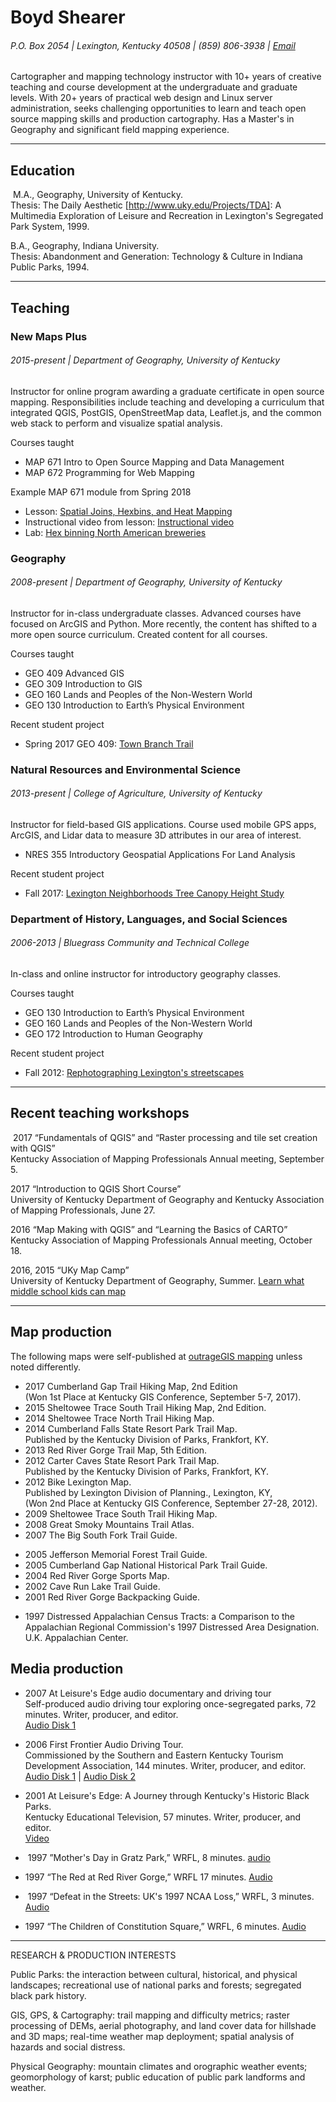 # Boyd Shearer

###### P.O. Box 2054 | Lexington, Kentucky 40508 | (859) 806-3938 | [Email](https://outrageGIS.com/trails/contact)

Cartographer and mapping technology instructor with 10+ years of creative teaching and course development at the undergraduate and graduate levels. With 20+ years of practical web design and Linux server administration, seeks challenging opportunities to learn and teach open source mapping skills and production cartography. Has a Master's in Geography and significant field mapping experience.
<hr>

## Education

 M.A., Geography, University of Kentucky. <br>Thesis: The Daily Aesthetic [http://www.uky.edu/Projects/TDA]: A Multimedia Exploration of Leisure and Recreation in Lexington's Segregated Park System, 1999.

B.A., Geography, Indiana University. <br>Thesis: Abandonment and Generation: Technology & Culture in Indiana Public Parks, 1994.

<hr>

## Teaching

### New Maps Plus
###### 2015-present | Department of Geography, University of Kentucky
Instructor for online program awarding a graduate certificate in open source mapping. Responsibilities include teaching and developing a curriculum that integrated QGIS, PostGIS, OpenStreetMap data, Leaflet.js, and the common web stack to perform and visualize spatial analysis.

Courses taught
* MAP 671 Intro to Open Source Mapping and Data Management
* MAP 672 Programming for Web Mapping

Example MAP 671 module from Spring 2018
* Lesson: [Spatial Joins, Hexbins, and Heat Mapping](http://newmapsplus.github.io/map671/05_2018/)
* Instructional video from lesson: [Instructional video](https://vimeo.com/255553431/c6e6cfd8c7)
* Lab: [Hex binning North American breweries](http://newmapsplus.github.io/map671/05_2018/lab/)


### Geography
###### 2008-present | Department of Geography, University of Kentucky

Instructor for in-class undergraduate classes. Advanced courses have focused on ArcGIS and Python. More recently, the content has shifted to a more open source curriculum. Created content for all courses.

Courses taught
* GEO 409 Advanced GIS
* GEO 309 Introduction to GIS
* GEO 160 Lands and Peoples of the Non-Western World
* GEO 130 Introduction to Earth’s Physical Environment

Recent student project

* Spring 2017 GEO 409: [Town Branch Trail](https://reece2ke.github.io/geo409_site/)

### Natural Resources and Environmental Science
###### 2013-present | College of Agriculture, University of Kentucky

Instructor for field-based GIS applications. Course used mobile GPS apps, ArcGIS, and Lidar data to measure 3D attributes in our area of interest.

* NRES 355 Introductory Geospatial Applications For Land Analysis

Recent student project

* Fall 2017: [Lexington Neighborhoods Tree Canopy Height Study](https://rvirto01.github.io/NRE355_Tree_canopy_study/)

### Department of History, Languages, and Social Sciences
###### 2006-2013 | Bluegrass Community and Technical College

In-class and online instructor for introductory geography classes.

Courses taught
* GEO 130 Introduction to Earth’s Physical Environment
* GEO 160 Lands and Peoples of the Non-Western World
* GEO 172 Introduction to Human Geography

Recent student project

* Fall 2012: [Rephotographing Lexington's streetscapes](http://district.bluegrass.kctcs.edu/bshearer0002/geo172/RephotoLex/)

<hr>

## Recent teaching workshops

 2017	“Fundamentals of QGIS” and “Raster processing and tile set creation with QGIS”<br>Kentucky Association of Mapping Professionals Annual meeting, September 5.

2017	“Introduction to QGIS Short Course”<br>University of Kentucky Department of Geography			and Kentucky Association of Mapping Professionals, June 27.

2016	“Map Making with QGIS” and “Learning the Basics of CARTO” <br>Kentucky Association				of Mapping Professionals Annual meeting, October 18.

2016, 2015	“UKy Map Camp”<br>University of Kentucky Department of Geography, Summer. [Learn what middle school kids can map](https://plus.google.com/118185113381405635119)

<hr>

## Map production

The following maps were self-published at [outrageGIS mapping](https://outrageGIS.com) unless noted differently.

* 2017	Cumberland Gap Trail Hiking Map, 2nd Edition<br>(Won 1st Place at Kentucky GIS Conference, September 5-7, 2017).
* 2015	Sheltowee Trace South Trail Hiking Map, 2nd Edition.
* 2014	Sheltowee Trace North Trail Hiking Map.
* 2014	Cumberland Falls State Resort Park Trail Map.
<br> Published by the Kentucky Division of Parks, Frankfort, KY.
* 2013	Red River Gorge Trail Map, 5th Edition.
* 2012	Carter Caves State Resort Park Trail Map.
<br> Published by the Kentucky Division of Parks, Frankfort, KY.
* 2012	Bike Lexington Map. <br>
Published by Lexington Division of Planning., Lexington, KY, <br>(Won 2nd Place at Kentucky GIS Conference, September 27-28, 2012).
* 2009	Sheltowee Trace South Trail Hiking Map.
* 2008	Great Smoky Mountains Trail Atlas.
* 2007	The Big South Fork Trail Guide.
<!-- * 2005 	“Channel Islands National Park,”
<br>Published in National Parks, Vol. 79, No. 2, pg 51. -->
* 2005	Jefferson Memorial Forest Trail Guide.
* 2005	Cumberland Gap National Historical Park Trail Guide.
* 2004	Red River Gorge Sports Map.
* 2002	Cave Run Lake Trail Guide.
* 2001	Red River Gorge Backpacking Guide.
<!-- * 2000 	Western Korean Front: 1952-1953.
1999  Creating a Community Shared Appalachian Atlas. U.K. Appalachian Center.  -->
* 1997	Distressed Appalachian Census Tracts: a Comparison to the Appalachian Regional Commission's 1997 Distressed Area Designation. U.K. Appalachian Center.

## Media production

* 2007	At Leisure's Edge audio documentary and driving tour
<br>Self-produced audio driving tour exploring once-segregated parks, 72 minutes. Writer, producer, and editor.<br>
[Audio Disk 1](https://soundcloud.com/boydx/sets/at-leisures-edge-audio-documentary)
* 2006	First Frontier Audio Driving Tour.
<br>Commissioned by the Southern and Eastern Kentucky Tourism Development Association, 144 minutes. Writer, producer, and editor. <br>
[Audio Disk 1](https://soundcloud.com/boydx/sets/first-frontier-audio-tour-1) | [Audio Disk 2](https://soundcloud.com/boydx/sets/first-frontier-audio-tour-2-waters-of-the-cumberland-river)

* 2001 At Leisure's Edge: A Journey through Kentucky's Historic Black Parks.
<br>Kentucky Educational Television, 57 minutes. Writer, producer, and editor.<br>
[Video](https://www.boydshearer.com/media/AtLeisuresEdge/index.php)
*  1997	”Mother's Day in Gratz Park,” WRFL, 8 minutes. [audio](https://www.uky.edu/Projects/TDA/audio/mayfest.mp3)    
* 1997	“The Red at Red River Gorge,” WRFL 17 minutes. [Audio](https://www.uky.edu/Projects/TDA/audio/climbing.mp3)     
*  1997	“Defeat in the Streets: UK's 1997 NCAA Loss,” WRFL, 3 minutes. [Audio](https://www.uky.edu/Projects/TDA/audio/weep-no-more.mp3)      
* 1997	“The Children of Constitution Square,” WRFL, 6 minutes. [Audio](https://www.uky.edu/Projects/TDA/audio/constitution.mp3)

<hr>

RESEARCH & PRODUCTION INTERESTS


Public Parks: the interaction between cultural, historical, and physical landscapes; recreational use of national parks and forests; segregated black park history.

GIS, GPS, & Cartography: trail mapping and difficulty metrics; raster processing of DEMs, aerial photography, and land cover data for hillshade and 3D maps; real-time weather map deployment; spatial analysis of hazards and social distress.

Physical Geography: mountain climates and orographic weather events; geomorphology of karst; public education of public park landforms and weather.

